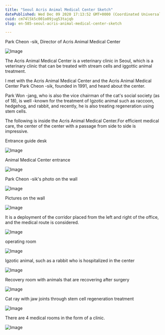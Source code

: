 ```yaml
---
title: "Seoul Acris Animal Medical Center Sketch"
datePublished: Wed Dec 09 2020 17:13:52 GMT+0000 (Coordinated Universal Time)
cuid: cm74l5k5c001o09jug53tajqb
slug: en-585-seoul-acris-animal-medical-center-sketch

---
```



Park Cheon -sik, Director of Acris Animal Medical Center

![Image](https://cdn.hashnode.com/res/hashnode/image/upload/v1739526457567/0c211254-e301-4ae0-9ff7-8f8bec1b0650.png)

The Acris Animal Medical Center is a veterinary clinic in Seoul, which is a veterinary clinic that can be treated with stream cells and iggottic animal treatment.

I met with the Acris Animal Medical Center and the Acris Animal Medical Center Park Cheon -sik, founded in 1991, and heard about the center.

Park Won -jang, who is also the vice chairman of the cat's social society (as of 18), is well -known for the treatment of Igzotic animal such as raccoon, hedgehog, and rabbit, and recently, he is also treating regeneration using stem cells.

The following is inside the Acris Animal Medical Center.For efficient medical care, the center of the center with a passage from side to side is impressive.

Entrance guide desk

![Image](https://cdn.hashnode.com/res/hashnode/image/upload/v1739526459448/807d590a-b5d4-4d1c-a45c-abefb2308dc7.jpeg)

Animal Medical Center entrance

![Image](https://cdn.hashnode.com/res/hashnode/image/upload/v1739526462183/a96f4d71-8281-4c24-a66b-18a0bd1efda6.jpeg)

Park Cheon -sik's photo on the wall

![Image](https://cdn.hashnode.com/res/hashnode/image/upload/v1739526464972/9ee65c63-ccf4-4401-8c5f-6f5c01ba8736.jpeg)

Pictures on the wall

![Image](https://cdn.hashnode.com/res/hashnode/image/upload/v1739526467530/cd6f35c7-0e7c-4899-a983-88f6b021c59d.jpeg)

It is a deployment of the corridor placed from the left and right of the office, and the medical route is considered.

![Image](https://cdn.hashnode.com/res/hashnode/image/upload/v1739526469536/33ef1df0-5a2f-4b39-8880-268fa4e91658.jpeg)

operating room

![Image](https://cdn.hashnode.com/res/hashnode/image/upload/v1739526472183/7ad33d4c-3756-4ec6-97d7-715b617f1952.jpeg)

Igzotic animal, such as a rabbit who is hospitalized in the center

![Image](https://cdn.hashnode.com/res/hashnode/image/upload/v1739526474348/b8c4e181-875e-4fdd-aa62-11be850b6bfb.jpeg)

Recovery room with animals that are recovering after surgery

![Image](https://cdn.hashnode.com/res/hashnode/image/upload/v1739526476731/b44c46a7-05a8-4014-a38d-bac3ab5ad27b.jpeg)

Cat ray with jaw joints through stem cell regeneration treatment

![Image](https://cdn.hashnode.com/res/hashnode/image/upload/v1739526478571/21cdd78b-507d-4539-9238-e3455e2e8089.jpeg)

There are 4 medical rooms in the form of a clinic.

![Image](https://cdn.hashnode.com/res/hashnode/image/upload/v1739526480764/56ce636e-1c9a-45c0-8fcc-0e9b3f747751.jpeg)